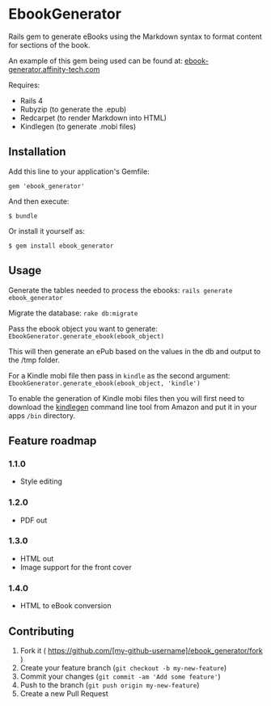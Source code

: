# EbookGenerator

Rails gem to generate eBooks using the Markdown syntax to format content for sections of the book.

An example of this gem being used can be found at: [ebook-generator.affinity-tech.com](http://ebook-generator.affinity-tech.com)

Requires:
- Rails 4
- Rubyzip (to generate the .epub)
- Redcarpet (to render Markdown into HTML)
- Kindlegen (to generate .mobi files)

## Installation

Add this line to your application's Gemfile:

    gem 'ebook_generator'

And then execute:

    $ bundle

Or install it yourself as:

    $ gem install ebook_generator

## Usage

Generate the tables needed to process the ebooks:
`rails generate ebook_generator`

Migrate the database:
`rake db:migrate`

Pass the ebook object you want to generate:
`EbookGenerator.generate_ebook(ebook_object)`

This will then generate an ePub based on the values in the db and output to the /tmp folder.

For a Kindle mobi file then pass in `kindle` as the second argument:
`EbookGenerator.generate_ebook(ebook_object, 'kindle')`

To enable the generation of Kindle mobi files then you will first need to download the [kindlegen](http://www.amazon.com/gp/feature.html?docId=1000765211)
command line tool from Amazon and put it in your apps `/bin` directory.

## Feature roadmap

### 1.1.0
- Style editing

### 1.2.0
- PDF out

### 1.3.0
- HTML out
- Image support for the front cover

### 1.4.0
- HTML to eBook conversion

## Contributing

1. Fork it ( https://github.com/[my-github-username]/ebook_generator/fork )
2. Create your feature branch (`git checkout -b my-new-feature`)
3. Commit your changes (`git commit -am 'Add some feature'`)
4. Push to the branch (`git push origin my-new-feature`)
5. Create a new Pull Request
